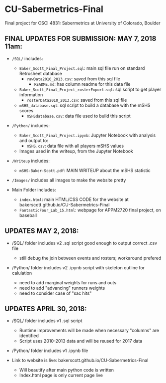 # CU-Sabermetrics-Final
Final project for CSCI 4831: Sabermetrics at University of Colorado, Boulder

## FINAL UPDATES FOR SUBMISSION: MAY 7, 2018 11am:

* `/SQL/` includes:
	* `Baker_Scott_Final_Project.sql`: main sql file run on standard Retrosheet database
		* `rawData2010_2013.csv`: saved from this sql file
			* `README.md`: has column readme for this data file
	* `Baker_Scott_Final_Project_rosterExport.sql`: sql script to get player information
		* `rosterData2010_2013.csv`: saved from this sql file
	* `mSHS_database.sql`: sql script to build a database with the mSHS scores
		* `mSHSdatabase.csv`: data file used to build this script

* `/Python/` includes:
	* `Baker_Scott_Final_Project.ipynb`: Jupyter Notebook with analysis and output to:
		* `mSHS.csv`: data file with all players mSHS values
	* Images used in the writeup, from the Jupyter Notebook

* `/Writeup` includes:
	* `mSHS-Baker-Scott.pdf`: MAIN WRITEUP about the mSHS statistic

* `/Images/` includes all images to make the website pretty


* Main Folder includes:
	* `index.html`: main HTML/CSS CODE for the website at bakerscott.github.io/CU-Sabermetrics-Final
	* `FantasticFour_Lab_15.html`: webpage for APPM2720 final project, on baseball







## UPDATES MAY 2, 2018:

* /SQL/ folder includes v2 .sql script good enough to output correct .csv file
	* still debug the join between events and rosters; workaround prefered

* /Python/ folder includes v2 .ipynb script with skeleton outline for calulation
	* need to add marginal weights for runs and outs
	* need to add "advancing" runners weights
	* need to consider case of "sac hits"


## UPDATES APRIL 30, 2018:

* /SQL/ folder includes v1 .sql script
	* Runtime improvements will be made when necessary "columns" are identified
	* Script uses 2010-2013 data and will be reused for 2017 data

* /Python/ folder includes v1 .ipynb file

* Link to website is live: bakerscott.github.io/CU-Sabermetrics-Final
	* Will beautify after main python code is written
	* Index.html page is only current page live
